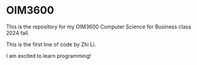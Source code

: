 # OIM3600
 This is the repository for my OIM3600 Computer Science for Business class 2024 fall.

This is the first line of code by Zhi Li.

I am excited to learn programming!
